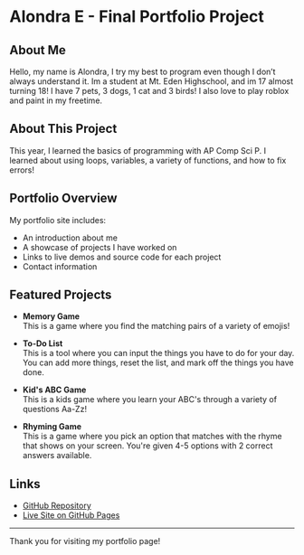 # Alondra E - Final Portfolio Project

## About Me

Hello, my name is Alondra, I try my best to program even though I don’t always understand it. Im a student at Mt. Eden Highschool, and im 17 almost turning 18! I have 7 pets, 3 dogs, 1 cat and 3 birds! I also love to play roblox and paint in my freetime.

## About This Project

This year, I learned the basics of programming with AP Comp Sci P. I learned about using loops, variables, a variety of functions, and how to fix errors!

## Portfolio Overview

My portfolio site includes:

- An introduction about me  
- A showcase of projects I have worked on  
- Links to live demos and source code for each project  
- Contact information

## Featured Projects

- **Memory Game**  
  This is a game where you find the matching pairs of a variety of emojis!

- **To-Do List**  
  This is a tool where you can input the things you have to do for your day. You can add more things, reset the list, and mark off the things you have done.

- **Kid's ABC Game**  
  This is a kids game where you learn your ABC's through a variety of questions Aa-Zz!

- **Rhyming Game**  
  This is a game where you pick an option that matches with the rhyme that shows on your screen. You're given 4-5 options with 2 correct answers available.

## Links

- [GitHub Repository](https://github.com/nooooooooobyebye/Final-Project5)  
- [Live Site on GitHub Pages](https://nooooooooobyebye.github.io/Final-Project5/)

---

Thank you for visiting my portfolio page!
